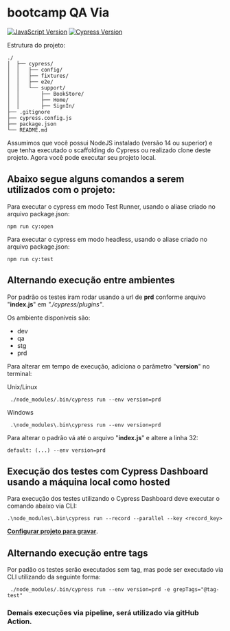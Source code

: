 [javascript-image]: https://img.shields.io/badge/javascript-red
[javascript-url]: https://developer.mozilla.org/en-US/docs/Web/JavaScript
[cucumber-url]: https://github.com/TheBrainFamily/cypress-cucumber-preprocessor
[cypress-image]:https://img.shields.io/badge/cypress-10.3.1-beige
[cypress-url]:https://docs.cypress.io/guides/overview/why-cypress

# bootcamp QA Via
[![JavaScript Version][javascript-image]][javascript-url]
[![Cypress Version][cypress-image]][cypress-url]

Estrutura do projeto:
```
./
│  ├── cypress/
│  │   ├── config/
│  │   ├── fixtures/
│  │   ├── e2e/
│  │   └── support/
│  │       ├── BookStore/
│  │       ├── Home/
│  │       ├── SignIn/
├── .gitignore
├── cypress.config.js
├── package.json
└── README.md
```

Assumimos que você possui NodeJS instalado (versão 14 ou superior) e que tenha executado o scaffolding do Cypress ou realizado clone deste projeto. Agora você pode executar seu projeto local.

## Abaixo segue alguns comandos a serem utilizados com o projeto:

Para executar o cypress em modo Test Runner, usando o aliase criado no arquivo package.json:
```
npm run cy:open
```

Para executar o cypress em modo headless, usando o aliase criado no arquivo package.json:
```
npm run cy:test
```

## Alternando execução entre ambientes

Por padrão os testes iram rodar usando a url de **prd** conforme arquivo "**index.js**" em *"./cypress/plugins"*. 

Os ambiente disponíveis são:
- dev
- qa
- stg
- prd

Para alterar em tempo de execução, adiciona o parâmetro "**version**" no terminal:

Unix/Linux
```
 ./node_modules/.bin/cypress run --env version=prd
```

Windows
```
 .\node_modules\.bin\cypress run --env version=prd
```

Para alterar o padrão vá até o arquivo "**index.js**" e altere a linha 32:
```
default: (...) --env version=prd
```

## Execução dos testes com Cypress Dashboard usando a máquina local como hosted

Para execução dos testes utilizando o Cypress Dashboard deve executar o comando abaixo via CLI:

```
.\node_modules\.bin\cypress run --record --parallel --key <record_key>
```
**[Configurar projeto para gravar](https://docs.cypress.io/guides/dashboard/projects#Setup)**.

## Alternando execução entre tags

Por padão os testes serão executados sem tag, mas pode ser executado via CLI utilizando da seguinte forma:

```
 ./node_modules/.bin/cypress run --env version=prd -e grepTags="@tag-test"
```

### Demais execuções via pipeline, será utilizado via gitHub Action.